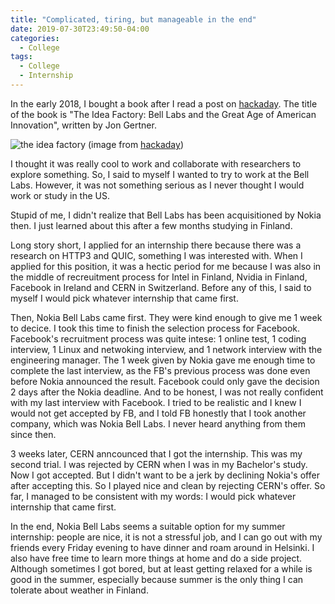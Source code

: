 ```yaml
---
title: "Complicated, tiring, but manageable in the end"
date: 2019-07-30T23:49:50-04:00
categories:
  - College
tags:
  - College
  - Internship
---
```


In the early 2018, I bought a book after I read a post on [hackaday](https://hackaday.com/2017/07/20/books-you-should-read-the-idea-factory/). The title of the book is "The Idea Factory: Bell Labs and the Great Age of American Innovation", written by Jon Gertner.

![the idea factory](https://hackaday.com/wp-content/uploads/2017/07/idea-factory-featured.jpg?w=500)
 (image from [hackaday](https://hackaday.com/2017/07/20/books-you-should-read-the-idea-factory/))

I thought it was really cool to work and collaborate with researchers to explore something. So, I said to myself I wanted to try to work at the Bell Labs. However, it was not something serious as I never thought I would work or study in the US.

Stupid of me, I didn't realize that Bell Labs has been acquisitioned by Nokia then. I just learned about this after a few months studying in Finland.

Long story short, I applied for an internship there because there was a research on HTTP3 and QUIC, something I was interested with. When I applied for this position, it was a hectic period for me because I was also in the middle of recreuitment process for Intel in Finland, Nvidia in Finland, Facebook in Ireland and CERN in Switzerland. Before any of this, I said to myself I would pick whatever internship that came first.

Then, Nokia Bell Labs came first. They were kind enough to give me 1 week to decice. I took this time to finish the selection process for Facebook. Facebook's recruitment process was quite intese: 1 online test, 1 coding interview, 1 Linux and netwoking interview, and 1 network interview with the engineering manager. The 1 week given by Nokia gave me enough time to complete the last interview, as the FB's previous process was done even before Nokia announced the result. Facebook could only gave the decision 2 days after the Nokia deadline. And to be honest, I was not really confident with my last interview with Facebook. I tried to be realistic and I knew I would not get accepted by FB, and I told FB honestly that I took another company, which was Nokia Bell Labs. I never heard anything from them since then.

3 weeks later, CERN anncounced that I got the internship. This was my second trial. I was rejected by CERN when I was in my Bachelor's study. Now I got accepted. But I didn't want to be a jerk by declining Nokia's offer after accepting this. So I played nice and clean by rejecting CERN's offer. So far, I managed to be consistent with my words: I would pick whatever internship that came first.

In the end, Nokia Bell Labs seems a suitable option for my summer internship: people are nice, it is not a stressful job, and I can go out with my friends every Friday evening to have dinner and roam around in Helsinki. I also have free time to learn more things at home and do a side project. Although sometimes I got bored, but at least getting relaxed for a while is good in the summer, especially because summer is the only thing I can tolerate about weather in Finland.
